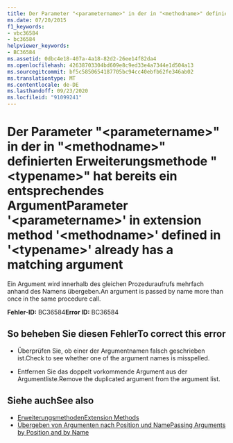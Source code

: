 ```yaml
---
title: Der Parameter "<parametername>" in der in "<methodname>" definierten Erweiterungsmethode "<typename>" hat bereits ein entsprechendes Argument
ms.date: 07/20/2015
f1_keywords:
- vbc36584
- bc36584
helpviewer_keywords:
- BC36584
ms.assetid: 0dbc4e18-407a-4a18-82d2-26ee14f82da4
ms.openlocfilehash: 42638703304bd609e8c9ed33e4a7344e1d504a13
ms.sourcegitcommit: bf5c5850654187705bc94cc40ebfb62fe346ab02
ms.translationtype: MT
ms.contentlocale: de-DE
ms.lasthandoff: 09/23/2020
ms.locfileid: "91099241"
---
```

# <a name="parameter-parametername-in-extension-method-methodname-defined-in-typename-already-has-a-matching-argument"></a><span data-ttu-id="bc435-102">Der Parameter "\<parametername>" in der in "\<methodname>" definierten Erweiterungsmethode "\<typename>" hat bereits ein entsprechendes Argument</span><span class="sxs-lookup"><span data-stu-id="bc435-102">Parameter '\<parametername>' in extension method '\<methodname>' defined in '\<typename>' already has a matching argument</span></span>

<span data-ttu-id="bc435-103">Ein Argument wird innerhalb des gleichen Prozeduraufrufs mehrfach anhand des Namens übergeben.</span><span class="sxs-lookup"><span data-stu-id="bc435-103">An argument is passed by name more than once in the same procedure call.</span></span>  
  
 <span data-ttu-id="bc435-104">**Fehler-ID:** BC36584</span><span class="sxs-lookup"><span data-stu-id="bc435-104">**Error ID:** BC36584</span></span>  
  
## <a name="to-correct-this-error"></a><span data-ttu-id="bc435-105">So beheben Sie diesen Fehler</span><span class="sxs-lookup"><span data-stu-id="bc435-105">To correct this error</span></span>  
  
- <span data-ttu-id="bc435-106">Überprüfen Sie, ob einer der Argumentnamen falsch geschrieben ist.</span><span class="sxs-lookup"><span data-stu-id="bc435-106">Check to see whether one of the argument names is misspelled.</span></span>  
  
- <span data-ttu-id="bc435-107">Entfernen Sie das doppelt vorkommende Argument aus der Argumentliste.</span><span class="sxs-lookup"><span data-stu-id="bc435-107">Remove the duplicated argument from the argument list.</span></span>  
  
## <a name="see-also"></a><span data-ttu-id="bc435-108">Siehe auch</span><span class="sxs-lookup"><span data-stu-id="bc435-108">See also</span></span>

- [<span data-ttu-id="bc435-109">Erweiterungsmethoden</span><span class="sxs-lookup"><span data-stu-id="bc435-109">Extension Methods</span></span>](../programming-guide/language-features/procedures/extension-methods.md)
- [<span data-ttu-id="bc435-110">Übergeben von Argumenten nach Position und Name</span><span class="sxs-lookup"><span data-stu-id="bc435-110">Passing Arguments by Position and by Name</span></span>](../programming-guide/language-features/procedures/passing-arguments-by-position-and-by-name.md)
